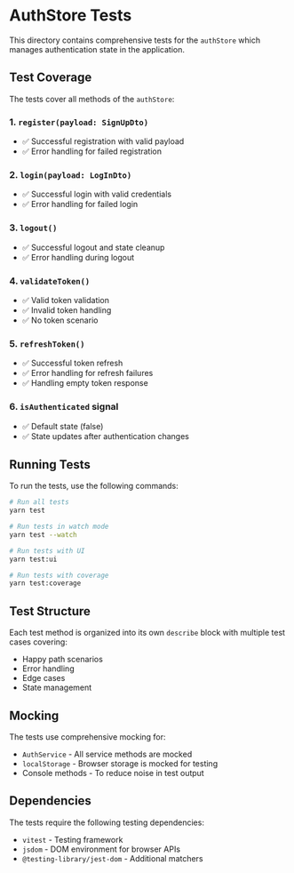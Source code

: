# AuthStore Tests

This directory contains comprehensive tests for the `authStore` which manages authentication state in the application.

## Test Coverage

The tests cover all methods of the `authStore`:

### 1. `register(payload: SignUpDto)`
- ✅ Successful registration with valid payload
- ✅ Error handling for failed registration

### 2. `login(payload: LogInDto)`
- ✅ Successful login with valid credentials
- ✅ Error handling for failed login

### 3. `logout()`
- ✅ Successful logout and state cleanup
- ✅ Error handling during logout

### 4. `validateToken()`
- ✅ Valid token validation
- ✅ Invalid token handling
- ✅ No token scenario

### 5. `refreshToken()`
- ✅ Successful token refresh
- ✅ Error handling for refresh failures
- ✅ Handling empty token response

### 6. `isAuthenticated` signal
- ✅ Default state (false)
- ✅ State updates after authentication changes

## Running Tests

To run the tests, use the following commands:

```bash
# Run all tests
yarn test

# Run tests in watch mode
yarn test --watch

# Run tests with UI
yarn test:ui

# Run tests with coverage
yarn test:coverage
```

## Test Structure

Each test method is organized into its own `describe` block with multiple test cases covering:
- Happy path scenarios
- Error handling
- Edge cases
- State management

## Mocking

The tests use comprehensive mocking for:
- `AuthService` - All service methods are mocked
- `localStorage` - Browser storage is mocked for testing
- Console methods - To reduce noise in test output

## Dependencies

The tests require the following testing dependencies:
- `vitest` - Testing framework
- `jsdom` - DOM environment for browser APIs
- `@testing-library/jest-dom` - Additional matchers 